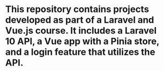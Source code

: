 # This repository contains projects developed as part of a Laravel and Vue.js course. It includes a Laravel 10 API, a Vue app with a Pinia store, and a login feature that utilizes the API.
